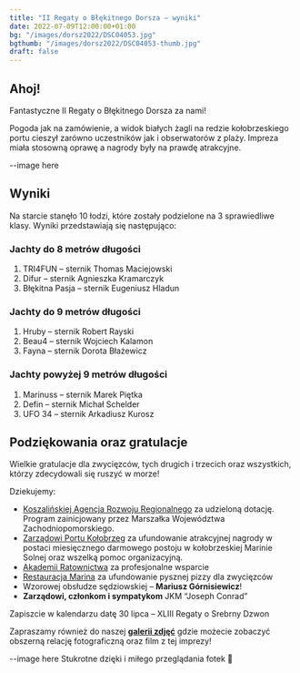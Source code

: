 ```yaml
---
title: "II Regaty o Błękitnego Dorsza – wyniki"
date: 2022-07-09T12:00:00+01:00
bg: "/images/dorsz2022/DSC04053.jpg"
bgthumb: "/images/dorsz2022/DSC04053-thumb.jpg"
draft: false
---
```


## Ahoj!
Fantastyczne II Regaty o Błękitnego Dorsza za nami!

Pogoda jak na zamówienie, a widok białych żagli na redzie kołobrzeskiego portu cieszył zarówno uczestników jak i obserwatorów z plaży. Impreza miała stosowną oprawę a nagrody były na prawdę atrakcyjne.

--image here

## Wyniki
Na starcie stanęło 10 łodzi, które zostały podzielone na 3 sprawiedliwe klasy. Wyniki przedstawiają się następująco:

### Jachty do 8 metrów długości
1. TRI4FUN – sternik Thomas Maciejowski
1. Difur – sternik Agnieszka Kramarczyk
1. Błękitna Pasja – sternik Eugeniusz Hladun
### Jachty do 9 metrów długości
1. Hruby – sternik Robert Rayski
1. Beau4 – sternik Wojciech Kalamon
1. Fayna – sternik Dorota Błażewicz
### Jachty powyżej 9 metrów długości
1. Marinuss – sternik Marek Piętka
1. Defin – sternik Michał Schelder
1. UFO 34 – sternik Arkadiusz Kurosz

## Podziękowania oraz gratulacje
Wielkie gratulacje dla zwycięzców, tych drugich i trzecich oraz wszystkich, którzy zdecydowali się ruszyć w morze!

Dziekujemy:

- [Koszalińskiej Agencja Rozwoju Regionalnego](https://karrsa.eu/) za udzieloną dotację. Program zainicjowany przez Marszałka Województwa Zachodniopomorskiego.
- [Zarządowi Portu Kołobrzeg](https://zpmkolobrzeg.pl/) za ufundowanie atrakcyjnej nagrody w postaci miesięcznego darmowego postoju w kołobrzeskiej Marinie Solnej oraz wszelką pomoc organizacyjną.
- [Akademii Ratownictwa](https://akademiaratownictwa.com.pl/) za profesjonalne wsparcie
- [Restauracja Marina](https://www.marinarestauracja.pl/?gclid=Cj0KCQjwzqSWBhDPARIsAK38LY_1gjo3MhE_SteynFG1ndEVa9S8BjKUhecBcmgVIZpUpYF0fO-gKDYaAq4lEALw_wcB) za ufundowanie pysznej pizzy dla zwycięzców
- Wzorowej obsłudze sędziowskiej – **Mariusz Górnisiewicz**!
- **Zarządowi, członkom i sympatykom** JKM “Joseph Conrad”

Zapiszcie w kalendarzu datę 30 lipca – XLIII Regaty o Srebrny Dzwon

Zapraszamy również do naszej [**galerii zdjęć**](/galerie/blekitny-dorsz-2022/) gdzie możecie zobaczyć obszerną relację fotograficzną oraz film z tej imprezy!

--image here 
Stukrotne dzięki i miłego przeglądania fotek 🙂